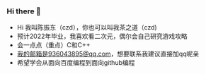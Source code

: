 ### Hi there 👋


- Hi 我叫陈振东（czd），你也可以叫我茶之道（czd)
- 预计2022年毕业，我喜欢看二次元，偶尔会自己研究游戏攻略
- 会一点点（重点）C和C++
- 我的邮箱是936043895@qq.com，想要联系我建议直接加qq呢亲
- 希望学会从面向百度编程到面向github编程
